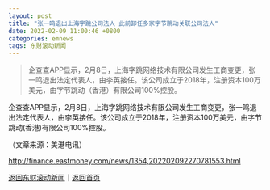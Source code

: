```yaml
---
layout: post
title: "张一鸣退出上海字跳公司法人 此前卸任多家字节跳动关联公司法人"
date: 2022-02-09 11:00:46 +0800
categories: emnews
tags: 东财滚动新闻
---
```

> 企查查APP显示，2月8日，上海字跳网络技术有限公司发生工商变更，张一鸣退出法定代表人，由李英接任。该公司成立于2018年，注册资本100万美元，由字节跳动（香港）有限公司100%控股。

<p>企查查APP显示，2月8日，上海字跳网络技术有限公司发生工商变更，张一鸣退出法定代表人，由李英接任。该公司成立于2018年，注册资本100万美元，由字节跳动(香港)有限公司100%控股。</p><p class="em_media">（文章来源：美港电讯）</p>

<http://finance.eastmoney.com/news/1354,202202092270781553.html>

[返回东财滚动新闻](//finews.withounder.com/emnews/)｜[返回首页](//finews.withounder.com/)